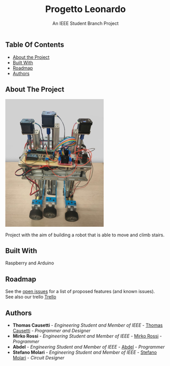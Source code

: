 <br/>
<p align="center">
  <h1 align="center">Progetto Leonardo</h1>

  <p align="center">
    An IEEE Student Branch Project
    <br/>
    <br/>
  </p>
</p>

<!--![Downloads](https://img.shields.io/github/downloads/STB1019/Progetto_Leonardo/total) ![Contributors](https://img.shields.io/github/contributors/STB1019/Progetto_Leonardo?color=dark-green)  ![Issues](https://img.shields.io/github/issues/STB1019/Progetto_Leonardo) ![Stargazers](https://img.shields.io/github/stars/STB1019/Progetto_Leonardo?style=social)
-->
## Table Of Contents

* [About the Project](#about-the-project)
* [Built With](#built-with)
* [Roadmap](#roadmap)
* [Authors](#authors)

## About The Project

<img src="Leonardo.jpg" height="400">

Project with the aim of building a robot that is able to move and climb stairs.

## Built With

Raspberry and Arduino

## Roadmap

See the [open issues](https://github.com/TTT357C/Progetto_Leonardo/issues) for a list of proposed features (and known issues). </br>
See also our trello [Trello](https://trello.com/b/dbFiTYEp/progetto-leonardo-ieee-student-branch-brescia)


## Authors

* **Thomas Causetti** - *Engineering Student and Member of IEEE* - [Thomas Causetti](https://github.com/TTT357C/) - *Programmer and Designer*
* **Mirko Rossi** - *Engineering Student and Member of IEEE* - [Mirko Rossi](https://github.com/Zphyr19) - *Programmer*
* **Abdel** - *Engineering Student and Member of IEEE* - [Abdel](https://github.com/99Abdel) - *Programmer*
* **Stefano Molari** - *Engineering Student and Member of IEEE* - [Stefano Molari](https://github.com/steMola) - *Circuit Designer*
